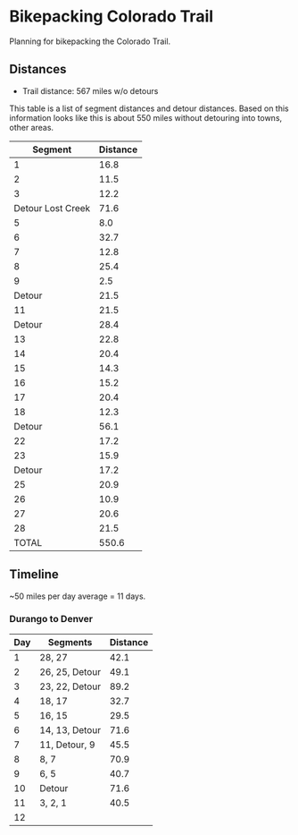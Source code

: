 # Bikepacking Colorado Trail

Planning for bikepacking the Colorado Trail.

## Distances

* Trail distance: 567 miles w/o detours

This table is a list of segment distances and detour distances. Based on this information looks like this is about 550 miles without detouring into towns, other areas.

| Segment | Distance |
|---------|----------------|
| 1       | 16.8 |
| 2 | 11.5 |
| 3 | 12.2 |
| Detour Lost Creek | 71.6 |
| 5 | 8.0 |
| 6 | 32.7 |
| 7 | 12.8 |
| 8 | 25.4 | 
| 9 | 2.5 | 
| Detour | 21.5 |
| 11 | 21.5 |
| Detour | 28.4 |
| 13 | 22.8 |
| 14 | 20.4 |
| 15 | 14.3 |
| 16 | 15.2 |
| 17 | 20.4 |
| 18 | 12.3 |
| Detour | 56.1 |
| 22 | 17.2 |
| 23 | 15.9 |
| Detour | 17.2 |
| 25 | 20.9 |
| 26 | 10.9 |
| 27 | 20.6 |
| 28 | 21.5 |
| TOTAL | 550.6 |

## Timeline

~50 miles per day average = 11 days.

### Durango to Denver

| Day | Segments | Distance |
|-----|----------|----------|
| 1   | 28, 27 | 42.1 |
| 2   | 26, 25, Detour | 49.1 |
| 3   | 23, 22, Detour | 89.2 |
| 4   | 18, 17 | 32.7 |
| 5   | 16, 15 | 29.5 |
| 6   | 14, 13, Detour | 71.6 |
| 7   | 11, Detour, 9 | 45.5 |
| 8   | 8, 7 | 70.9 |
| 9   | 6, 5 | 40.7 |
| 10  | Detour | 71.6 |
| 11  | 3, 2, 1 | 40.5 |
| 12  | | |
